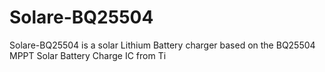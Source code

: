# Solare-BQ25504
Solare-BQ25504 is a solar Lithium Battery charger based on the BQ25504 MPPT Solar Battery Charge IC from Ti
